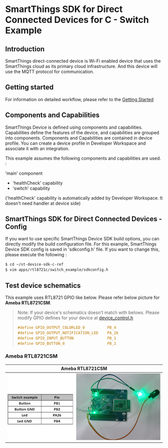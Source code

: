 # SmartThings SDK for Direct Connected Devices for C - Switch Example

## Introduction

SmartThings direct-connected device is Wi-Fi enabled device that uses the SmartThings cloud as its primary cloud infrastructure. And this device will use the MQTT protocol for communication.

## Getting started

For information on detailed workflow, please refer to the [Getting Started](../../../doc/getting_started.md)

## Components and Capabilities

SmartThings Device is defined using components and capabilities. Capabilities define the features of the device, and capabilities are grouped into components.
Components and Capabilities are contained in device profile. You can create a device profile in Developer Workspace and associate it with an integration.

This example assumes the following components and capabilities are used. :  

'main' component  
- 'healthCheck' capability  
- 'switch' capability  

('healthCheck' capability is automatically added by Developer Workspace. It doesn't need handler at device side)

## SmartThings SDK for Direct Connected Devices - Config
If you want to use specific SmartThings Device SDK build options, you can directly modify the build configuration file. For this example, SmartThings Device SDK config is saved in 'sdkconfig.h' file. If you want to change this, please execute the following :
```sh
$ cd ~/st-device-sdk-c-ref
$ vim apps/rtl8721c/switch_example/sdkconfig.h
```

## Test device schematics
This example uses RTL8721 GPIO like below.
Please refer below picture for __Ameba RTL8721CSM__.
> Note: If your device's schematics doesn't match with belows.
> Please modify GPIO defines for your device at [device_control.h](main/device_control.h)
> ```c
> #define GPIO_OUTPUT_COLORLED_0          PB_4
> #define GPIO_OUTPUT_NOTIFICATION_LED    PA_26
> #define GPIO_INPUT_BUTTON               PB_1
> #define GPIO_BUTTON_0                   PB_2
> ```

### Ameba RTL8721CSM
| Ameba RTL8721CSM                                                       |
|-----------------------------------------------------------------------|
|![Ameba RTL8721CSM](../../../doc/res/Switch_Example_AMEBA_RTL8721CSM.png) |
